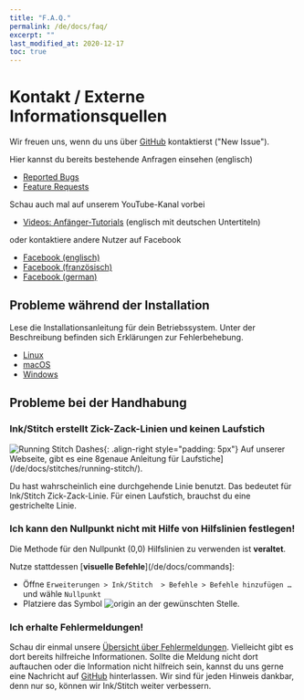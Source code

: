 ```yaml
---
title: "F.A.Q."
permalink: /de/docs/faq/
excerpt: ""
last_modified_at: 2020-12-17
toc: true
---
```

# Kontakt / Externe Informationsquellen

Wir freuen uns, wenn du uns über [GitHub](https://github.com/inkstitch/inkstitch/issues) kontaktierst ("New Issue").

Hier kannst du bereits bestehende Anfragen einsehen (englisch)

* [Reported Bugs](https://github.com/inkstitch/inkstitch/issues?q=is%3Aissue+is%3Aopen+label%3Abug)
* [Feature Requests](https://github.com/inkstitch/inkstitch/issues?q=is%3Aissue+is%3Aopen+label%3A%22feature+request%22)

Schau auch mal auf unserem YouTube-Kanal vorbei

* [Videos: Anfänger-Tutorials](/tutorials/resources/beginner-video-tutorials/) (englisch mit deutschen Untertiteln)

oder kontaktiere andere Nutzer auf Facebook

* [Facebook (englisch)](https://www.facebook.com/groups/945979722406352/)
* [Facebook (französisch)](https://www.facebook.com/groups/811488062586111/)
* [Facebook (german)](https://www.facebook.com/groups/inkstitchdeutsch/)

## Probleme während der Installation

Lese die Installationsanleitung für dein Betriebssystem. Unter der Beschreibung befinden sich Erklärungen zur Fehlerbehebung.

* <i class="fab fa-linux"></i> [Linux](/de/docs/install-linux/)
* <i class="fab fa-apple"></i> [macOS](/de/docs/install-macos/)
* <i class="fab fa-windows"></i> [Windows](/de/docs/install-windows/)

## Probleme bei der Handhabung

### Ink/Stitch erstellt Zick-Zack-Linien und keinen Laufstich

![Running Stitch Dashes](/assets/images/docs/running-stitch-dashes.jpg){: .align-right style="padding: 5px"}
Auf unserer Webseite, gibt es eine 8genaue Anleitung für Laufstiche](/de/docs/stitches/running-stitch/).

Du hast wahrscheinlich eine durchgehende Linie benutzt. Das bedeutet für Ink/Stitch Zick-Zack-Linie.
Für einen Laufstich, brauchst du eine gestrichelte Linie.

### Ich kann den Nullpunkt nicht mit Hilfe von Hilfslinien festlegen!

Die Methode für den Nullpunkt (0,0) Hilfslinien zu verwenden ist **veraltet**.

Nutze stattdessen [**visuelle Befehle**](/de/docs/commands]:
* Öffne `Erweiterungen > Ink/Stitch  > Befehle > Befehle hinzufügen …` und wähle `Nullpunkt`
* Platziere das Symbol ![origin](/assets/images/docs/visual-commands-origin.jpg) an der gewünschten Stelle.

### Ich erhalte Fehlermeldungen!

Schau dir einmal unsere [Übersicht über Fehlermeldungen](/de/docs/error-messages). Vielleicht gibt es dort bereits hilfreiche Informationen.
Sollte die Meldung nicht dort auftauchen oder die Information nicht hilfreich sein, kannst du uns gerne eine Nachricht auf [GitHub](https://github.com/inkstitch/inkstitch/issues) hinterlassen. Wir sind für jeden Hinweis dankbar, denn nur so, können wir Ink/Stitch weiter verbessern.
